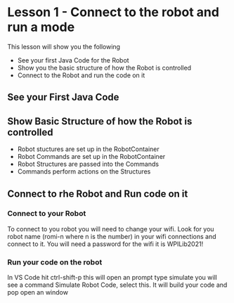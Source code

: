 # Lesson 1 - Connect to the robot and run a mode

This lesson will show you the following
* See your first Java Code for the Robot
* Show you the basic structure of how the Robot is controlled
* Connect to the Robot and run the code on it


## See your First Java Code


## Show Basic Structure of how the Robot is controlled
* Robot stuctures are set up in the RobotContainer
* Robot Commands are set up in the RobotContainer
* Robot Structures are passed into the Commands
* Commands perform actions on the Structures

## Connect to rhe Robot and Run code on it

### Connect to your Robot
To connect to you robot you will need to change your wifi. Look for you robot name (romi-n where n is the number) in your wifi connections and connect to it. You will need a password for the wifi it is WPILib2021!

### Run your code on the robot
In VS Code hit ctrl-shift-p this will open an prompt type simulate you will see a command Simulate Robot Code, select this. It will build your code and pop open an window